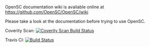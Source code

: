 OpenSC documentation wiki is available online at
	https://github.com/OpenSC/OpenSC/wiki

Please take a look at the documentation before trying to use OpenSC.


Coverity Scan:
[![Coverity Scan Build Status](https://scan.coverity.com/projects/4011/badge.svg)](https://scan.coverity.com/projects/4026)

Travis CI:
[![Build Status](https://api.travis-ci.org/OpenSC/OpenSC.png?branch=coverity_scan)](https://travis-ci.org/OpenSC/OpenSC)

